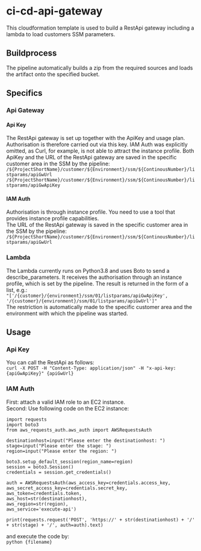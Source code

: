 # ci-cd-api-gateway

This cloudformation template is used to build a RestApi gateway including a lambda to load customers SSM parameters.

## Buildprocess

The pipeline automatically builds a zip from the required sources and loads the artifact onto the specified bucket.

## Specifics

### Api Gateway

#### Api Key

The RestApi gateway is set up together with the ApiKey and usage plan. Authorisation is therefore carried out via this key. IAM Auth was explicitly omitted, as Curl, for example, is not able to attract the instance profile.
Both ApiKey and the URL of the RestApi gateway are saved in the specific customer area in the SSM by the pipeline:<br>
`/${ProjectShortName}/customer/${Environment}/ssm/${ContinousNumber}/listparams/apiGwUrl`<br>
`/${ProjectShortName}/customer/${Environment}/ssm/${ContinousNumber}/listparams/apiGwApiKey`

#### IAM Auth

Authorisation is through instance profile. You need to use a tool that provides instance profile capabilities.<br>
The URL of the RestApi gateway is saved in the specific customer area in the SSM by the pipeline:<br>
`/${ProjectShortName}/customer/${Environment}/ssm/${ContinousNumber}/listparams/apiGwUrl`

### Lambda

The Lambda currently runs on Python3.8 and uses Boto to send a describe_parameters. It receives the authorisation through an instance profile, which is set by the pipeline. The result is returned in the form of a list, e.g.:<br>
`"['/{customer}/{environment}/ssm/01/listparams/apiGwApiKey', '/{customer}/{environment}/ssm/01/listparams/apiGwUrl']"`<br>
The restriction is automatically made to the specific customer area and the environment with which the pipeline was started.

## Usage

### Api Key

You can call the RestApi as follows:<br>
`curl -X POST -H "Content-Type: application/json" -H "x-api-key: {apiGwApiKey}" {apiGwUrl}`

### IAM Auth

First: attach a valid IAM role to an EC2 instance.<br>
Second: Use following code on the EC2 instance:<br>
```
import requests
import boto3
from aws_requests_auth.aws_auth import AWSRequestsAuth

destinationhost=input("Please enter the destinationhost: ")
stage=input("Please enter the stage: ")
region=input("Please enter the region: ")

boto3.setup_default_session(region_name=region)
session = boto3.Session()
credentials = session.get_credentials()

auth = AWSRequestsAuth(aws_access_key=credentials.access_key,
aws_secret_access_key=credentials.secret_key,
aws_token=credentials.token,
aws_host=str(destinationhost),
aws_region=str(region),
aws_service='execute-api')

print(requests.request('POST', 'https://' + str(destinationhost) + '/' + str(stage) + '/', auth=auth).text)
```
and execute the code by:<br>
`python {filename}`